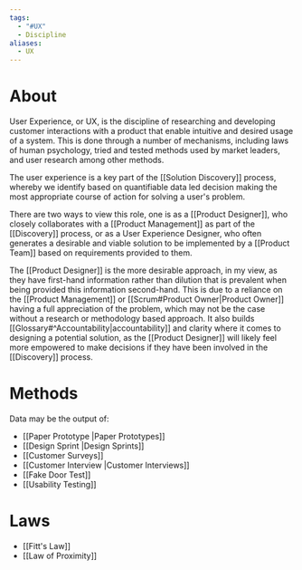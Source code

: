 ```yaml
---
tags:
  - "#UX"
  - Discipline
aliases:
  - UX
---
```

# About
User Experience, or UX, is the discipline of researching and developing customer interactions with a product that enable intuitive and desired usage of a system. This is done through a number of mechanisms, including laws of human psychology, tried and tested methods used by market leaders, and user research among other methods.

The user experience is a key part of the [[Solution Discovery]] process, whereby we identify based on quantifiable data led decision making the most appropriate course of action for solving a user's problem.

There are two ways to view this role, one is as a [[Product Designer]], who closely collaborates with a [[Product Management]] as part of the [[Discovery]] process, or as a User Experience Designer, who often generates a desirable and viable solution to be implemented by a [[Product Team]] based on requirements provided to them.

The [[Product Designer]] is the more desirable approach, in my view, as they have first-hand information rather than dilution that is prevalent when being provided this information second-hand. This is due to a reliance on the [[Product Management]] or [[Scrum#Product Owner|Product Owner]] having a full appreciation of the problem, which may not be the case without a research or methodology based approach. It also builds [[Glossary#^Accountability|accountability]] and clarity where it comes to designing a potential solution, as the [[Product Designer]] will likely feel more empowered to make decisions if they have been involved in the [[Discovery]] process.
# Methods
Data may be the output of:
- [[Paper Prototype |Paper Prototypes]]
- [[Design Sprint |Design Sprints]]
- [[Customer Surveys]]
- [[Customer Interview |Customer Interviews]]
- [[Fake Door Test]]
- [[Usability Testing]]
# Laws
- [[Fitt's Law]]
- [[Law of Proximity]]